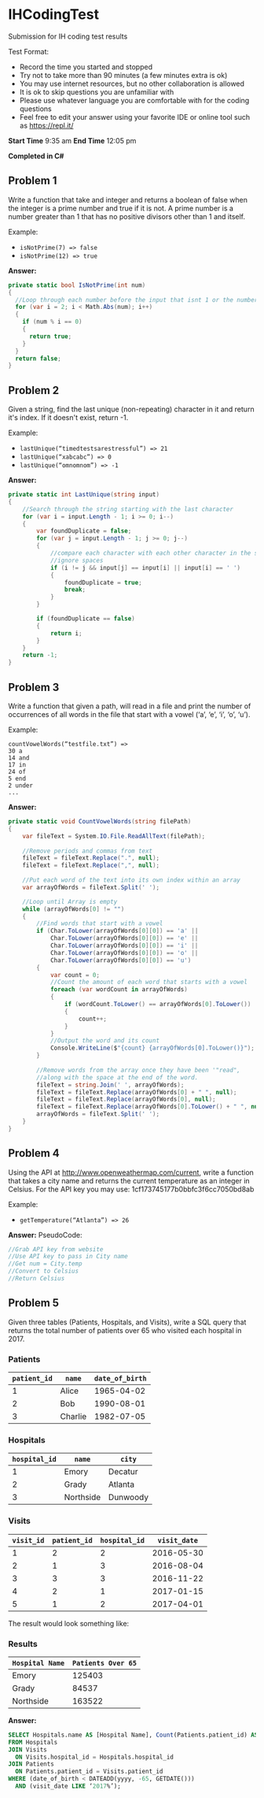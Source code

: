 # IHCodingTest
Submission for IH coding test results


Test Format:

* Record the time you started and stopped
* Try not to take more than 90 minutes (a few minutes extra is ok)
* You may use internet resources, but no other collaboration is allowed
* It is ok to skip questions you are unfamiliar with
* Please use whatever language you are comfortable with for the coding questions
* Feel free to edit your answer using your favorite IDE or online tool such as https://repl.it/

**Start Time** 9:35 am
**End Time** 12:05 pm

**Completed in C#**

## Problem 1

Write a function that take and integer and returns a boolean of false when the integer is a prime number and true if it is not.  A prime number is a number greater than 1 that has no positive divisors other than 1 and itself.

Example:

* `isNotPrime(7) => false`
* `isNotPrime(12) => true`

**Answer:**
```csharp
private static bool IsNotPrime(int num)
{
  //Loop through each number before the input that isnt 1 or the number itself
  for (var i = 2; i < Math.Abs(num); i++)
  {
    if (num % i == 0)
    {
      return true;
    }
  }
  return false;
}
```

## Problem 2

Given a string, find the last unique (non-repeating) character in it and return it's index. If it doesn't exist, return -1. 

Example:
* `lastUnique(“timedtestsarestressful”) => 21`
* `lastUnique(“xabcabc”) => 0`
* `lastUnique(“omnomnom”) => -1`

**Answer:**
```csharp
private static int LastUnique(string input)
{
    //Search through the string starting with the last character
    for (var i = input.Length - 1; i >= 0; i--)
    {
        var foundDuplicate = false;
        for (var j = input.Length - 1; j >= 0; j--)
        { 
            //compare each character with each other character in the string
            //ignore spaces
            if (i != j && input[j] == input[i] || input[i] == ' ')
            {
                foundDuplicate = true;
                break;
            }
        }

        if (foundDuplicate == false)
        {
            return i;
        }
    }
    return -1;
}
```

## Problem 3

Write a function that given a path, will read in a file and print the number of occurrences of all words in the file that start with a vowel (‘a’, ‘e’, ‘i’, ‘o’, ‘u’). 

Example:
```
countVowelWords(“testfile.txt”) =>
30 a
14 and
17 in
24 of
5 end
2 under
...
```

**Answer:**
```csharp
private static void CountVowelWords(string filePath)
{
    var fileText = System.IO.File.ReadAllText(filePath);
    
    //Remove periods and commas from text
    fileText = fileText.Replace(".", null);
    fileText = fileText.Replace(",", null);
    
    //Put each word of the text into its own index within an array
    var arrayOfWords = fileText.Split(' ');

    //Loop until Array is empty
    while (arrayOfWords[0] != "")
    {
        //Find words that start with a vowel
        if (Char.ToLower(arrayOfWords[0][0]) == 'a' ||
            Char.ToLower(arrayOfWords[0][0]) == 'e' ||
            Char.ToLower(arrayOfWords[0][0]) == 'i' ||
            Char.ToLower(arrayOfWords[0][0]) == 'o' ||
            Char.ToLower(arrayOfWords[0][0]) == 'u')
        {
            var count = 0;
            //Count the amount of each word that starts with a vowel
            foreach (var wordCount in arrayOfWords)
            {
                if (wordCount.ToLower() == arrayOfWords[0].ToLower())
                {
                    count++;
                }
            }
            //Output the word and its count
            Console.WriteLine($"{count} {arrayOfWords[0].ToLower()}");
        }
        
        //Remove words from the array once they have been '"read", 
        //along with the space at the end of the word.
        fileText = string.Join(' ', arrayOfWords);
        fileText = fileText.Replace(arrayOfWords[0] + " ", null);
        fileText = fileText.Replace(arrayOfWords[0], null);
        fileText = fileText.Replace(arrayOfWords[0].ToLower() + " ", null);
        arrayOfWords = fileText.Split(' ');
    }
}
```

## Problem 4

Using the API at http://www.openweathermap.com/current, write a function that takes a city name and returns the current temperature as an integer in Celsius.  For the API key you may use: 1cf173745177b0bbfc3f6cc7050bd8ab

Example:
* `getTemperature(“Atlanta”) => 26`

**Answer:**
PseudoCode:
```csharp
//Grab API key from website
//Use API key to pass in City name
//Get num = City.temp
//Convert to Celsius
//Return Celsius
```

## Problem 5

Given three tables (Patients, Hospitals, and Visits), write a SQL query that returns the total number of patients over 65 who visited each hospital in 2017. 

### Patients
|`patient_id`|`name`|`date_of_birth`|
|-|-|-|
|1 |Alice |1965-04-02|
|2|Bob|1990-08-01|
|3|Charlie|1982-07-05|

### Hospitals
|`hospital_id`|`name`|`city`|
|-|-|-|
|1|Emory|Decatur|
|2|Grady|Atlanta|
|3|Northside|Dunwoody|

### Visits
|`visit_id`|`patient_id`|`hospital_id`|`visit_date`|
|-|-|-|-|
|1|2|2|2016-05-30|
|2|1|3|2016-08-04|
|3|3|3|2016-11-22|
|4|2|1|2017-01-15|
|5|1|2|2017-04-01|

The result would look something like:

### Results
|`Hospital Name`|`Patients Over 65`|
|-|-|
|Emory|125403|
|Grady|84537|
|Northside|163522|

**Answer:**
```SQL
SELECT Hospitals.name AS [Hospital Name], Count(Patients.patient_id) AS [Patients Over 65]
FROM Hospitals
JOIN Visits 
  ON Visits.hospital_id = Hospitals.hospital_id
JOIN Patients 
  ON Patients.patient_id = Visits.patient_id
WHERE (date_of_birth < DATEADD(yyyy, -65, GETDATE()))
  AND (visit_date LIKE ‘2017%’);
```
